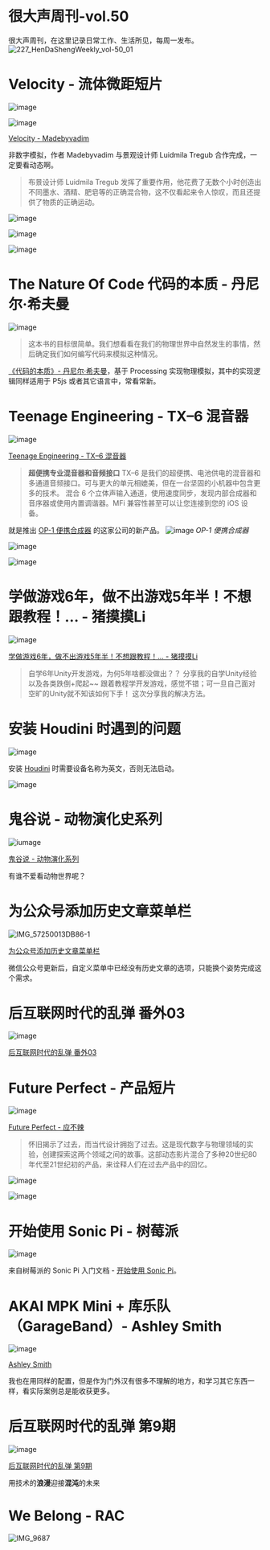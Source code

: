 # 很大声周刊-vol.50
很大声周刊，在这里记录日常工作、生活所见，每周一发布。
![227_HenDaShengWeekly_vol-50_01](https://user-images.githubusercontent.com/20842136/164976294-db55db04-1773-4413-98d1-f8a7529d87e5.png)

# Velocity - 流体微距短片
![image](https://user-images.githubusercontent.com/20842136/164884430-ba13f7f9-9005-42a0-b2e0-ed342fdddf07.png)

![image](https://user-images.githubusercontent.com/20842136/164884129-57b2edec-bd37-4ff6-a60a-2309da299abf.png)

[Velocity - Madebyvadim](https://vimeo.com/700355550?embedded=true&source=vimeo_logo&owner=5812967)

非数字模拟，作者 Madebyvadim 与景观设计师 Luidmila Tregub 合作完成，一定要看动态啊。

> 布景设计师 Luidmila Tregub 发挥了重要作用，他花费了无数个小时创造出不同墨水、酒精、肥皂等的正确混合物，这不仅看起来令人惊叹，而且还提供了物质的正确运动。

![image](https://user-images.githubusercontent.com/20842136/164884518-d6c54ab8-abf8-41a6-a3a2-6848bbed57e8.png)

![image](https://user-images.githubusercontent.com/20842136/164884543-4f194a17-ff9b-4bc8-841f-b049811ed234.png)

![image](https://user-images.githubusercontent.com/20842136/164884558-5b7f3cce-955d-4804-b113-959234ad73c4.png)

# The Nature Of Code 代码的本质 - 丹尼尔·希夫曼
![image](https://user-images.githubusercontent.com/20842136/164884645-4dcf2321-5e0b-4283-aba0-299cf5a74fba.png)

> 这本书的目标很简单。我们想看看在我们的物理世界中自然发生的事情，然后确定我们如何编写代码来模拟这种情况。

[《代码的本质》- 丹尼尔·希夫曼](https://natureofcode.com/book/)，基于 Processing 实现物理模拟，其中的实现逻辑同样适用于 P5js 或者其它语言中，常看常新。

# Teenage Engineering - TX–6 混音器
![image](https://user-images.githubusercontent.com/20842136/164975592-ad0c9ada-6a37-4808-8ad6-df30cc15a1ad.jpg)

[Teenage Engineering - TX–6 混音器](https://teenage.engineering/products/tx-6)

> **超便携专业混音器和音频接口**
> TX–6 是我们的超便携、电池供电的混音器和多通道音频接口。可与更大的单元相媲美，但在一台坚固的小机器中包含更多的技术。 
> 混合 6 个立体声输入通道，使用速度同步，发现内部合成器和音序器或使用内置调谐器。MFi 兼容性甚至可以让您连接到您的 iOS 设备。

就是推出 [OP-1 便携合成器](https://teenage.engineering/store/op-1/) 的这家公司的新产品。
![image](https://user-images.githubusercontent.com/20842136/164975852-7028280e-3f0e-40ff-92ba-025e34fe5ae4.png)
*OP-1 便携合成器*

![image](https://user-images.githubusercontent.com/20842136/164975646-e8a94a39-59cc-46c8-8dfa-7621c25b5300.png)

![image](https://user-images.githubusercontent.com/20842136/164975677-33e5ed36-2668-460e-8d36-ca109e7fbc05.png)

# 学做游戏6年，做不出游戏5年半！不想跟教程！… - 猪摸摸Li
![image](https://user-images.githubusercontent.com/20842136/164884794-d63d5c77-7f8f-4550-a0d1-ae7baad8c646.png)

[学做游戏6年，做不出游戏5年半！不想跟教程！… - 猪摸摸Li](https://www.bilibili.com/video/BV1634y1Y76Y?spm_id_from=444.41.list.card_archive.click)

> 自学6年Unity开发游戏，为何5年啥都没做出？？
> 分享我的自学Unity经验以及各类跌倒+爬起~~
> 跟着教程学开发游戏，感觉不错；可一旦自己面对空旷的Unity就不知该如何下手！
> 这次分享我的解决方法。

# 安装 Houdini 时遇到的问题
![image](https://user-images.githubusercontent.com/20842136/164975993-01d8f0d4-361a-4bb4-9220-a05a97eec273.png)

安装 [Houdini](https://www.sidefx.com/) 时需要设备名称为英文，否则无法启动。

![image](https://user-images.githubusercontent.com/20842136/164975997-b637c3f4-c1bf-459e-9658-bbbac57ca16b.png)

# 鬼谷说 - 动物演化史系列
![iumage](https://user-images.githubusercontent.com/20842136/164885551-8783c89e-a975-45d0-a42e-8bf4f09e189b.png)

[鬼谷说 - 动物演化系列](https://www.bilibili.com/video/BV1CE411y7G7?spm_id_from=333.788.top_right_bar_window_history.content.click)

有谁不爱看动物世界呢？

# 为公众号添加历史文章菜单栏
![IMG_57250013DB86-1](https://user-images.githubusercontent.com/20842136/164885152-2877d2a5-63f4-4fb0-8aad-0ae9677a26c0.jpeg)

[为公众号添加历史文章菜单栏](https://www.jianshu.com/p/52934d66d10f)

微信公众号更新后，自定义菜单中已经没有历史文章的选项，只能换个姿势完成这个需求。

# 后互联网时代的乱弹 番外03
![image](https://user-images.githubusercontent.com/20842136/164885663-8fa4591f-8c77-46cc-9d4c-ad0b7a31046e.png)

[后互联网时代的乱弹 番外03](https://www.bilibili.com/video/BV1qa411Y72N?spm_id_from=333.788.top_right_bar_window_history.content.click)

# Future Perfect - 产品短片
![image](https://user-images.githubusercontent.com/20842136/164885323-ef3673a2-c23e-4b56-87e6-b5d4b4a45b51.png)

[Future Perfect - 应不辣](https://weibo.com/5648767104/LprTIBTNr)
> 怀旧揭示了过去，而当代设计拥抱了过去。这是现代数字与物理领域的实验，创建探索这两个领域之间的故事。这部动态影片混合了多种20世纪80年代至21世纪初的产品，来诠释人们在过去产品中的回忆。

![image](https://user-images.githubusercontent.com/20842136/164885349-9f8380a9-e66c-494c-8ec3-3b86e42e82f1.png)

![image](https://user-images.githubusercontent.com/20842136/164885382-a708bd5c-ce6e-4fcc-bacb-24a69accbb65.png)

# 开始使用 Sonic Pi - 树莓派
![image](https://user-images.githubusercontent.com/20842136/164884869-e9655f59-1683-4af2-9880-2e5430e7fc6e.PNG)

来自树莓派的 Sonic Pi 入门文档 - [开始使用 Sonic Pi](https://projects.raspberrypi.org/en/projects/getting-started-with-sonic-pi/4)。

# AKAI MPK Mini + 库乐队（GarageBand）- Ashley Smith
![image](https://user-images.githubusercontent.com/20842136/164885728-78185ec4-11ec-4a33-bd70-683500fef383.png)

[Ashley Smith](https://www.youtube.com/channel/UCdmNTCLGQuf4M1Mh-9THfkA/videos)

我也在用同样的配置，但是作为门外汉有很多不理解的地方，和学习其它东西一样，看实际案例总是能收获更多。

# 后互联网时代的乱弹 第9期
![image](https://user-images.githubusercontent.com/20842136/164975446-98f9100c-2046-4eae-8e89-0546fe6eb4f0.png)

[后互联网时代的乱弹 第9期](https://www.bilibili.com/video/BV1P34y1e79c?spm_id_from=333.788.top_right_bar_window_history.content.click)

用技术的**浪漫**迎接**混沌**的未来

# We Belong - RAC
![IMG_9687](https://user-images.githubusercontent.com/20842136/164885054-0c39eaad-8c66-49d0-8d7a-bf288182537d.JPG)

